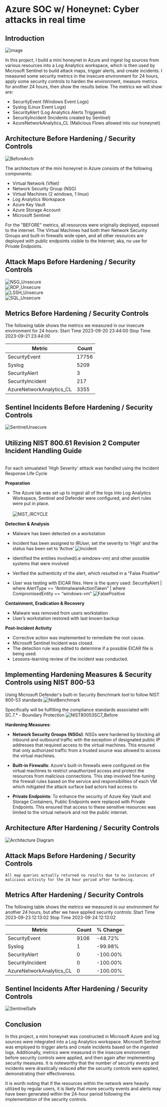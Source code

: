 # Azure SOC w/ Honeynet: Cyber attacks in real time 
## Introduction
![image](https://github.com/DamonM1/AzureHoneynet-Soc/assets/62221702/694ce035-93b2-4cbd-a016-d1b5c52300a4)

In this project, I build a mini honeynet in Azure and ingest log sources from various resources into a Log Analytics workspace, which is then used by Microsoft Sentinel to build attack maps, trigger alerts, and create incidents. I measured some security metrics in the insecure environment for 24 hours, apply some security controls to harden the environment, measure metrics for another 24 hours, then show the results below. The metrics we will show are:

- SecurityEvent (Windows Event Logs)
- Syslog (Linux Event Logs)
- SecurityAlert (Log Analytics Alerts Triggered)
- SecurityIncident (Incidents created by Sentinel)
- AzureNetworkAnalytics_CL (Malicious Flows allowed into our honeynet)

## Architecture Before Hardening / Security Controls
![BeforeArch](https://github.com/DamonM1/AzureHoneynet-Soc/assets/62221702/7693b35b-2f68-4b3c-aaec-9d19bf12b158)



The architecture of the mini honeynet in Azure consists of the following components:

- Virtual Network (VNet)
- Network Security Group (NSG)
- Virtual Machines (2 windows, 1 linux)
- Log Analytics Workspace
- Azure Key Vault
- Azure Storage Account
- Microsoft Sentinel

For the "BEFORE" metrics, all resources were originally deployed, exposed to the internet. The Virtual Machines had both their Network Security Groups and built-in firewalls wide open, and all other resources are deployed with public endpoints visible to the Internet; aka, no use for Private Endpoints.

## Attack Maps Before Hardening / Security Controls
![NSG_Unsecure](https://github.com/DamonM1/AzureHoneynet-Soc/assets/62221702/644d506c-1049-4d4c-8f5a-bdef9b6c188a)<br>
![RDP_Unsecure](https://github.com/DamonM1/AzureHoneynet-Soc/assets/62221702/fc8e9c3b-0f93-4447-8d65-0faffeedafc7)<br>
![LSSH_Unsecure](https://github.com/DamonM1/AzureHoneynet-Soc/assets/62221702/3f7dd677-5fc5-47ac-b23e-3421f1072f4e)<br>
![SQL_Unsecure](https://github.com/DamonM1/AzureHoneynet-Soc/assets/62221702/c48bf513-a2e8-46b8-987f-fbc4bad4af42)<br>


## Metrics Before Hardening / Security Controls

The following table shows the metrics we measured in our insecure environment for 24 hours:
Start Time 2023-09-20 23:44:00
Stop Time 2023-09-21 23:44:00

| Metric                   | Count
| ------------------------ | -----
| SecurityEvent            | 17756
| Syslog                   | 5209
| SecurityAlert            | 3
| SecurityIncident         | 217
| AzureNetworkAnalytics_CL | 3355

## Sentinel Incidents Before Hardening / Security Controls 
![SentinelUnsecure](https://github.com/DamonM1/AzureHoneynet-Soc/assets/62221702/3f8ffc4a-a875-444a-82c0-bffb0aa1179e)<br>

## Utilizing NIST 800.61 Revision 2 Computer Incident Handling Guide
 <br>
For each simualated 'High Severity' atttack was handled using the Incident Response Life Cycle

<b>Preparation</b>
  - The Azure lab was set up to ingest all of the logs into Log Analytics Workspace, Sentinel and Defender were configured, and alert rules were put in place.
<br></br>
   ![NIST_IRCYCLE](https://github.com/DamonM1/AzureHoneynet-Soc/assets/62221702/debc0084-2c9a-4b66-8686-f32883145beb)<br>

<b>Detection & Analysis</b>
  - Malware has been detected on a workstation
  - Incident has been assigned to IRUser, set the severity to ‘High’ and the status has been set to ‘Active’
![Incident](https://github.com/DamonM1/AzureHoneynet-Soc/assets/62221702/aa7570fc-a4f7-4bec-907c-bfc263eea0ac)<br>

  - Identified the entities involved(i.e windows-vm) and other possible systems that were involved
  - Verified the authenticity of the alert, which resulted in a “False Positive”
  - User was testing with EICAR files. Here is the query used: 
SecurityAlert
| where AlertType == “AntimalwareActionTaken”
| where CompromisedEntity == “windows-vm”
![FalsePositive](https://github.com/DamonM1/AzureHoneynet-Soc/assets/62221702/d7bfe0d8-d237-4efe-b7f3-ef7328faa749)<br>

<b>Containment, Eradication & Recovery</b>
  - Malware was removed from users workstation
  - User’s workstation restored with last known backup 

<b>Post-Incident Activity</b>
  - Corrective action was implemented to remediate the root cause.
  - Microsoft Sentinel Incident was closed.
  - The detection rule was edited to determine if a possible EICAR file is being used.
  - Lessons-learning review of the incident was conducted.


## Implementing Hardening Measures & Security Controls using NIST 800-53
  Using Microsoft Defender's built-in Security Benchmark tool to follow NIST 800-53 standards
  ![NistBenchmark](https://github.com/DamonM1/AzureHoneynet-Soc/assets/62221702/ce62a595-9e52-45bf-bc9d-c32b6f3673f5)<br>

  Specifically will be fulfilling the compliance standards associated with SC.7.* - Boundary Protection
![NIST80053SC7_Before](https://github.com/DamonM1/AzureHoneynet-Soc/assets/62221702/17e97400-c867-4af7-8cbc-e6fecd01421f)<br>

  <b>Hardening Measures</b>: 
   - <b>Network Security Groups (NSGs)</b>: NSGs were hardened by blocking all inbound and outbound traffic with the exception of designated public IP addresses that required access to the virtual machines. This ensured that only authorized traffic from a trusted source was allowed to access the virtual machines.

  - <b>Built-in Firewalls</b>: Azure's built-in firewalls were configured on the virtual machines to restrict unauthorized access and protect the resources from malicious connections. This step involved fine-tuning the firewall rules based on the service and responsibilities of each VM which mitigated the attack surface bad actors had access to.

  - <b>Private Endpoints</b>: To enhance the security of Azure Key Vault and Storage Containers, Public Endpoints were replaced with Private Endpoints. This ensured that access to these sensitive resources was limited to the virtual network and not the public internet.

## Architecture After Hardening / Security Controls
![Architecture Diagram](https://i.imgur.com/YQNa9Pp.jpg)

## Attack Maps Before Hardening / Security Controls

```All map queries actually returned no results due to no instances of malicious activity for the 24 hour period after hardening.```

## Metrics After Hardening / Security Controls

The following table shows the metrics we measured in our environment for another 24 hours, but after we have applied security controls:
Start Time 2023-09-23 12:13:02
Stop Time	2023-09-24 12:13:02

| Metric                   | Count | % Change
| ------------------------ | ----- | --------
| SecurityEvent            | 9106  | -48.72%
| Syslog                   | 1     | -99.98%
| SecurityAlert            | 0     | -100.00%
| SecurityIncident         | 0     | -100.00%
| AzureNetworkAnalytics_CL | 0     | -100.00%

## Sentinel Incidents After Hardening / Security Controls 
![SentinelSafe](https://github.com/DamonM1/AzureHoneynet-Soc/assets/62221702/53ddf495-dd36-4faa-9aeb-85fca9f4f432)<br>

## Conclusion

In this project, a mini honeynet was constructed in Microsoft Azure and log sources were integrated into a Log Analytics workspace. Microsoft Sentinel was employed to trigger alerts and create incidents based on the ingested logs. Additionally, metrics were measured in the insecure environment before security controls were applied, and then again after implementing security measures. It is noteworthy that the number of security events and incidents were drastically reduced after the security controls were applied, demonstrating their effectiveness.

It is worth noting that if the resources within the network were heavily utilized by regular users, it is likely that more security events and alerts may have been generated within the 24-hour period following the implementation of the security controls.
